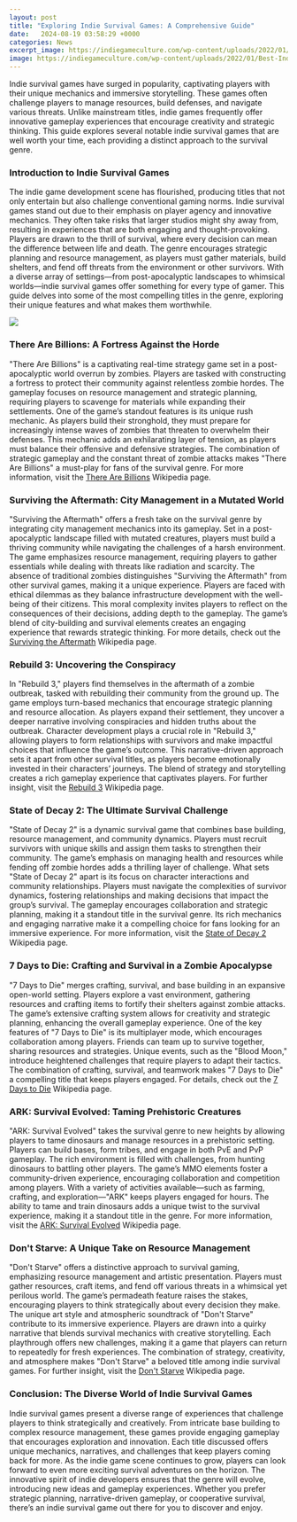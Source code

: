 ```yaml
---
layout: post
title: "Exploring Indie Survival Games: A Comprehensive Guide"
date:   2024-08-19 03:58:29 +0000
categories: News
excerpt_image: https://indiegameculture.com/wp-content/uploads/2022/01/Best-Indie-Survival-Games.png
image: https://indiegameculture.com/wp-content/uploads/2022/01/Best-Indie-Survival-Games.png
---
```


Indie survival games have surged in popularity, captivating players with their unique mechanics and immersive storytelling. These games often challenge players to manage resources, build defenses, and navigate various threats. Unlike mainstream titles, indie games frequently offer innovative gameplay experiences that encourage creativity and strategic thinking. This guide explores several notable indie survival games that are well worth your time, each providing a distinct approach to the survival genre.
### Introduction to Indie Survival Games
The indie game development scene has flourished, producing titles that not only entertain but also challenge conventional gaming norms. Indie survival games stand out due to their emphasis on player agency and innovative mechanics. They often take risks that larger studios might shy away from, resulting in experiences that are both engaging and thought-provoking.
Players are drawn to the thrill of survival, where every decision can mean the difference between life and death. The genre encourages strategic planning and resource management, as players must gather materials, build shelters, and fend off threats from the environment or other survivors. With a diverse array of settings—from post-apocalyptic landscapes to whimsical worlds—indie survival games offer something for every type of gamer. This guide delves into some of the most compelling titles in the genre, exploring their unique features and what makes them worthwhile.

![](https://indiegameculture.com/wp-content/uploads/2022/01/Best-Indie-Survival-Games.png)
### There Are Billions: A Fortress Against the Horde
"There Are Billions" is a captivating real-time strategy game set in a post-apocalyptic world overrun by zombies. Players are tasked with constructing a fortress to protect their community against relentless zombie hordes. The gameplay focuses on resource management and strategic planning, requiring players to scavenge for materials while expanding their settlements.
One of the game’s standout features is its unique rush mechanic. As players build their stronghold, they must prepare for increasingly intense waves of zombies that threaten to overwhelm their defenses. This mechanic adds an exhilarating layer of tension, as players must balance their offensive and defensive strategies. The combination of strategic gameplay and the constant threat of zombie attacks makes "There Are Billions" a must-play for fans of the survival genre.
For more information, visit the [There Are Billions](https://us.edu.vn/en/There_Are_Billions) Wikipedia page.
### Surviving the Aftermath: City Management in a Mutated World
"Surviving the Aftermath" offers a fresh take on the survival genre by integrating city management mechanics into its gameplay. Set in a post-apocalyptic landscape filled with mutated creatures, players must build a thriving community while navigating the challenges of a harsh environment. The game emphasizes resource management, requiring players to gather essentials while dealing with threats like radiation and scarcity.
The absence of traditional zombies distinguishes "Surviving the Aftermath" from other survival games, making it a unique experience. Players are faced with ethical dilemmas as they balance infrastructure development with the well-being of their citizens. This moral complexity invites players to reflect on the consequences of their decisions, adding depth to the gameplay. The game’s blend of city-building and survival elements creates an engaging experience that rewards strategic thinking.
For more details, check out the [Surviving the Aftermath](https://us.edu.vn/en/Surviving_the_Aftermath) Wikipedia page.
### Rebuild 3: Uncovering the Conspiracy
In "Rebuild 3," players find themselves in the aftermath of a zombie outbreak, tasked with rebuilding their community from the ground up. The game employs turn-based mechanics that encourage strategic planning and resource allocation. As players expand their settlement, they uncover a deeper narrative involving conspiracies and hidden truths about the outbreak.
Character development plays a crucial role in "Rebuild 3," allowing players to form relationships with survivors and make impactful choices that influence the game’s outcome. This narrative-driven approach sets it apart from other survival titles, as players become emotionally invested in their characters’ journeys. The blend of strategy and storytelling creates a rich gameplay experience that captivates players.
For further insight, visit the [Rebuild 3](https://us.edu.vn/en/Rebuild_3) Wikipedia page.
### State of Decay 2: The Ultimate Survival Challenge
"State of Decay 2" is a dynamic survival game that combines base building, resource management, and community dynamics. Players must recruit survivors with unique skills and assign them tasks to strengthen their community. The game’s emphasis on managing health and resources while fending off zombie hordes adds a thrilling layer of challenge.
What sets "State of Decay 2" apart is its focus on character interactions and community relationships. Players must navigate the complexities of survivor dynamics, fostering relationships and making decisions that impact the group’s survival. The gameplay encourages collaboration and strategic planning, making it a standout title in the survival genre. Its rich mechanics and engaging narrative make it a compelling choice for fans looking for an immersive experience.
For more information, visit the [State of Decay 2](https://us.edu.vn/en/State_of_Decay_2) Wikipedia page.
### 7 Days to Die: Crafting and Survival in a Zombie Apocalypse
"7 Days to Die" merges crafting, survival, and base building in an expansive open-world setting. Players explore a vast environment, gathering resources and crafting items to fortify their shelters against zombie attacks. The game’s extensive crafting system allows for creativity and strategic planning, enhancing the overall gameplay experience.
One of the key features of "7 Days to Die" is its multiplayer mode, which encourages collaboration among players. Friends can team up to survive together, sharing resources and strategies. Unique events, such as the "Blood Moon," introduce heightened challenges that require players to adapt their tactics. The combination of crafting, survival, and teamwork makes "7 Days to Die" a compelling title that keeps players engaged.
For details, check out the [7 Days to Die](https://us.edu.vn/en/7_Days_to_Die) Wikipedia page.
### ARK: Survival Evolved: Taming Prehistoric Creatures
"ARK: Survival Evolved" takes the survival genre to new heights by allowing players to tame dinosaurs and manage resources in a prehistoric setting. Players can build bases, form tribes, and engage in both PvE and PvP gameplay. The rich environment is filled with challenges, from hunting dinosaurs to battling other players.
The game’s MMO elements foster a community-driven experience, encouraging collaboration and competition among players. With a variety of activities available—such as farming, crafting, and exploration—"ARK" keeps players engaged for hours. The ability to tame and train dinosaurs adds a unique twist to the survival experience, making it a standout title in the genre.
For more information, visit the [ARK: Survival Evolved](https://us.edu.vn/en/ARK:_Survival_Evolved) Wikipedia page.
### Don't Starve: A Unique Take on Resource Management
"Don't Starve" offers a distinctive approach to survival gaming, emphasizing resource management and artistic presentation. Players must gather resources, craft items, and fend off various threats in a whimsical yet perilous world. The game’s permadeath feature raises the stakes, encouraging players to think strategically about every decision they make.
The unique art style and atmospheric soundtrack of "Don't Starve" contribute to its immersive experience. Players are drawn into a quirky narrative that blends survival mechanics with creative storytelling. Each playthrough offers new challenges, making it a game that players can return to repeatedly for fresh experiences. The combination of strategy, creativity, and atmosphere makes "Don't Starve" a beloved title among indie survival games.
For further insight, visit the [Don't Starve](https://us.edu.vn/en/Don%27t_Starve) Wikipedia page.
### Conclusion: The Diverse World of Indie Survival Games
Indie survival games present a diverse range of experiences that challenge players to think strategically and creatively. From intricate base building to complex resource management, these games provide engaging gameplay that encourages exploration and innovation. Each title discussed offers unique mechanics, narratives, and challenges that keep players coming back for more.
As the indie game scene continues to grow, players can look forward to even more exciting survival adventures on the horizon. The innovative spirit of indie developers ensures that the genre will evolve, introducing new ideas and gameplay experiences. Whether you prefer strategic planning, narrative-driven gameplay, or cooperative survival, there’s an indie survival game out there for you to discover and enjoy.